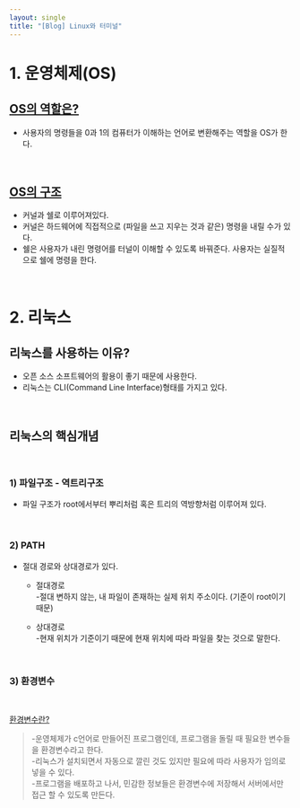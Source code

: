 ```yaml
---
layout: single
title: "[Blog] Linux와 터미널"
---
```


# 1. 운영체제(OS)

## <u>OS의 역할은?</u>

- 사용자의 명령들을 0과 1의 컴퓨터가 이해하는 언어로 변환해주는 역할을 OS가 한다.

<br>

## <u>OS의 구조</u>

- 커널과 쉘로 이루어져있다.
- 커널은 하드웨어에 직접적으로 (파일을 쓰고 지우는 것과 같은) 명령을 내릴 수가 있다.
- 쉘은 사용자가 내린 명령어를 터널이 이해할 수 있도록 바꿔준다. 사용자는 실질적으로 쉘에 명령을 한다.

<br>

# 2. 리눅스

## 리눅스를 사용하는 이유?

- 오픈 소스 소프트웨어의 활용이 좋기 때문에 사용한다.
- 리눅스는 CLI(Command Line Interface)형태를 가지고 있다.

<br>

## 리눅스의 핵심개념

<br>

### 1) 파일구조 - 역트리구조
- 파일 구조가 root에서부터 뿌리처럼 혹은 트리의 역방향처럼 이루어져 있다.

<br>

### 2) PATH

- 절대 경로와 상대경로가 있다.

  - 절대경로  
     -절대 변하지 않는, 내 파일이 존재하는 실제 위치 주소이다. (기준이 root이기 때문)

  - 상대경로  
     -현재 위치가 기준이기 때문에 현재 위치에 따라 파일을 찾는 것으로 말한다.

<br>

### 3) 환경변수

<br>

<u>환경변수란?</u>

> -운영체제가 c언어로 만들어진 프로그램인데, 프로그램을 돌릴 때 필요한 변수들을 환경변수라고 한다.  
> -리눅스가 설치되면서 자동으로 깔린 것도 있지만 필요에 따라 사용자가 임의로 넣을 수 있다.  
> -프로그램을 배포하고 나서, 민감한 정보들은 환경변수에 저장해서 서버에서만 접근 할 수 있도록 만든다.

